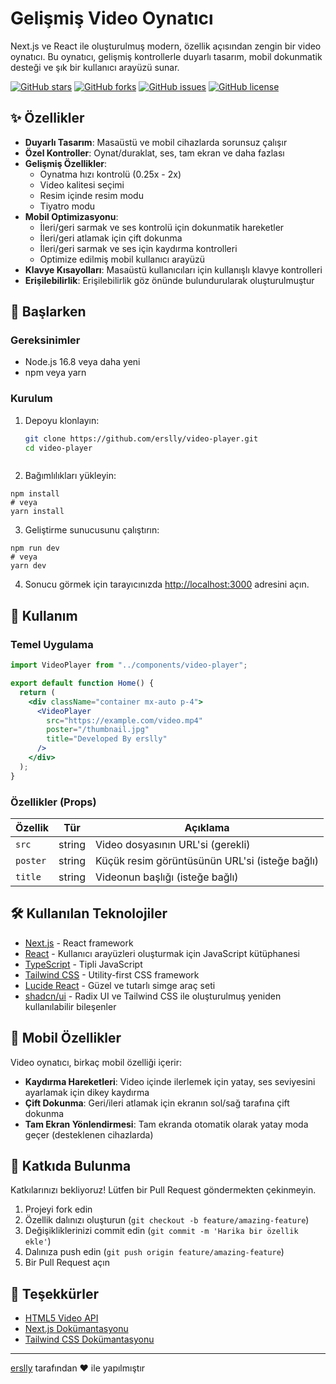 # Gelişmiş Video Oynatıcı

Next.js ve React ile oluşturulmuş modern, özellik açısından zengin bir video oynatıcı. Bu oynatıcı, gelişmiş kontrollerle duyarlı tasarım, mobil dokunmatik desteği ve şık bir kullanıcı arayüzü sunar.

[![GitHub stars](https://img.shields.io/github/stars/erslly/video-player?style=social)](https://github.com/erslly/video-player/stargazers)
[![GitHub forks](https://img.shields.io/github/forks/erslly/video-player?style=social)](https://github.com/erslly/video-player/network/members)
[![GitHub issues](https://img.shields.io/github/issues/erslly/video-player)](https://github.com/erslly/video-player/issues)
[![GitHub license](https://img.shields.io/github/license/erslly/video-player)](https://github.com/erslly/video-player/blob/main/LICENSE)


## ✨ Özellikler

- **Duyarlı Tasarım**: Masaüstü ve mobil cihazlarda sorunsuz çalışır
- **Özel Kontroller**: Oynat/duraklat, ses, tam ekran ve daha fazlası
- **Gelişmiş Özellikler**:
  - Oynatma hızı kontrolü (0.25x - 2x)
  - Video kalitesi seçimi
  - Resim içinde resim modu
  - Tiyatro modu
- **Mobil Optimizasyonu**:
  - İleri/geri sarmak ve ses kontrolü için dokunmatik hareketler
  - İleri/geri atlamak için çift dokunma
  - İleri/geri sarmak ve ses için kaydırma kontrolleri
  - Optimize edilmiş mobil kullanıcı arayüzü
- **Klavye Kısayolları**: Masaüstü kullanıcıları için kullanışlı klavye kontrolleri
- **Erişilebilirlik**: Erişilebilirlik göz önünde bulundurularak oluşturulmuştur

## 🚀 Başlarken

### Gereksinimler

- Node.js 16.8 veya daha yeni
- npm veya yarn

### Kurulum

1. Depoyu klonlayın:
   ```bash
   git clone https://github.com/erslly/video-player.git
   cd video-player
```markdown project="Video Player" file="README.md"
```

2. Bağımlılıkları yükleyin:

```shellscript
npm install
# veya
yarn install
```


3. Geliştirme sunucusunu çalıştırın:

```shellscript
npm run dev
# veya
yarn dev
```


4. Sonucu görmek için tarayıcınızda [http://localhost:3000](http://localhost:3000) adresini açın.


## 📖 Kullanım

### Temel Uygulama

```javascriptreact
import VideoPlayer from "../components/video-player";

export default function Home() {
  return (
    <div className="container mx-auto p-4">
      <VideoPlayer
        src="https://example.com/video.mp4"
        poster="/thumbnail.jpg"
        title="Developed By erslly"
      />
    </div>
  );
}
```

### Özellikler (Props)

| Özellik | Tür | Açıklama
|-----|-----|-----
| `src` | string | Video dosyasının URL'si (gerekli)
| `poster` | string | Küçük resim görüntüsünün URL'si (isteğe bağlı)
| `title` | string | Videonun başlığı (isteğe bağlı)


## 🛠️ Kullanılan Teknolojiler

- [Next.js](https://nextjs.org/) - React framework
- [React](https://reactjs.org/) - Kullanıcı arayüzleri oluşturmak için JavaScript kütüphanesi
- [TypeScript](https://www.typescriptlang.org/) - Tipli JavaScript
- [Tailwind CSS](https://tailwindcss.com/) - Utility-first CSS framework
- [Lucide React](https://lucide.dev/) - Güzel ve tutarlı simge araç seti
- [shadcn/ui](https://ui.shadcn.com/) - Radix UI ve Tailwind CSS ile oluşturulmuş yeniden kullanılabilir bileşenler


## 📱 Mobil Özellikler

Video oynatıcı, birkaç mobil özelliği içerir:

- **Kaydırma Hareketleri**: Video içinde ilerlemek için yatay, ses seviyesini ayarlamak için dikey kaydırma
- **Çift Dokunma**: Geri/ileri atlamak için ekranın sol/sağ tarafına çift dokunma
- **Tam Ekran Yönlendirmesi**: Tam ekranda otomatik olarak yatay moda geçer (desteklenen cihazlarda)


## 🤝 Katkıda Bulunma

Katkılarınızı bekliyoruz! Lütfen bir Pull Request göndermekten çekinmeyin.

1. Projeyi fork edin
2. Özellik dalınızı oluşturun (`git checkout -b feature/amazing-feature`)
3. Değişikliklerinizi commit edin (`git commit -m 'Harika bir özellik ekle'`)
4. Dalınıza push edin (`git push origin feature/amazing-feature`)
5. Bir Pull Request açın



## 🙏 Teşekkürler

- [HTML5 Video API](https://developer.mozilla.org/en-US/docs/Web/API/HTMLVideoElement)
- [Next.js Dokümantasyonu](https://nextjs.org/docs)
- [Tailwind CSS Dokümantasyonu](https://tailwindcss.com/docs)


---

[erslly](https://github.com/erslly) tarafından ❤️ ile yapılmıştır

